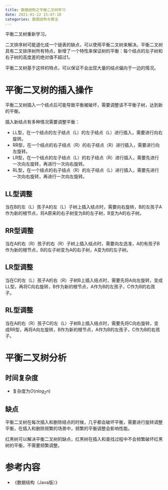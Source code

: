```yaml
---
title: 数据结构之平衡二叉树学习
date: 2021-01-22 15:47:18
categories: 数据结构与算法
---
```


 平衡二叉树重新学习。

<!--more-->

二叉排序树可能退化成一个链表的缺点，可以使用平衡二叉树来解决。平衡二叉树具有二叉排序树所有特点，新增了一个特性来保证树的平衡：每个结点的左子树和右子树的高度差的绝对值不超过1。

平衡二叉树基于这样的特点，可以保证不会出现大量的结点偏向于一边的情况。

# 平衡二叉树的插入操作

平衡二叉树插入一个结点后可能导致平衡被破坏，需要调整该不平衡子树，达到新的平衡。

插入新结点有多种情况需要调整平衡：

- LL型，在一个结点的左子结点（L）的左子结点（L）进行插入，需要进行向右旋转。
- RR型，在一个结点的右子结点（R）的右子结点（R）进行插入，需要进行向左旋转。
- LR型，在一个结点的左子结点（L）的右子结点（R）进行插入，需要先进行一次向左旋转，再进行一次向右旋转。
- RL型，在一个结点的右子结点（R）的左子结点（L）进行插入，需要先进行一次向右旋转，再进行一次向左旋转。

## LL型调整

当在B的左（L）孩子A的左（L）子树上插入结点时，需要向右旋转，B的左孩子A作为新的根节点，将A原来的右子树变为B的左子树，B变为A的右子树。

## RR型调整

当在A的右（R）孩子的右（R）子树上插入结点时，需要向左选准，A的有孩子B作为新的根节点，B的左子树变为A的右子树，A变为B的左子树。

## LR型调整

当在C的左（L）孩子A的右（R）子树B上插入结点时，需要先将A向左旋转，变成LL型，再将C向右旋转，B作为新的根节点，A作为B的左孩子，C作为B的右孩子。

## RL型调整

当在A的右（R）孩子C的左（L）子树B上插入结点时，需要先将C向右旋转，变成RR型，再将A向左旋转，B作为新的根节点，A作为B的左孩子，C作为B的右孩子。

# 平衡二叉树分析

## 时间复杂度

- 复杂度为$O(nlog_2n)$

## 缺点

平衡二叉树在每次插入和删除结点的时候，几乎都会破坏平衡，需要进行旋转调整平衡，在插入和删除频繁的场景中，频繁的平衡调整会影响性能。

红黑树可以解决平衡二叉树的缺点，红黑树在插入和查找过程中不会频繁破坏红黑树的平衡，不需要频繁调整。

# 参考内容

- 《数据结构（Java版）》